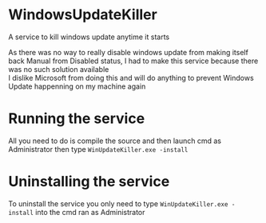 # WindowsUpdateKiller
A service to kill windows update anytime it starts

As there was no way to really disable windows update from making itself back Manual from Disabled status, I had to make this service because there was no such solution available  
I dislike Microsoft from doing this and will do anything to prevent Windows Update happenning on my machine again

# Running the service
All you need to do is compile the source and then launch cmd as Administrator then type `WinUpdateKiller.exe -install`

# Uninstalling the service
To uninstall the service you only need to type `WinUpdateKiller.exe -install` into the cmd ran as Administrator
